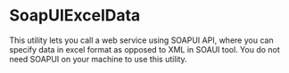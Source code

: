 # SoapUIExcelData
This utility lets you call a web service using SOAPUI API, where you can specify data in excel format as opposed to XML in SOAUI tool.
You do not need SOAPUI on your machine to use this utility.
